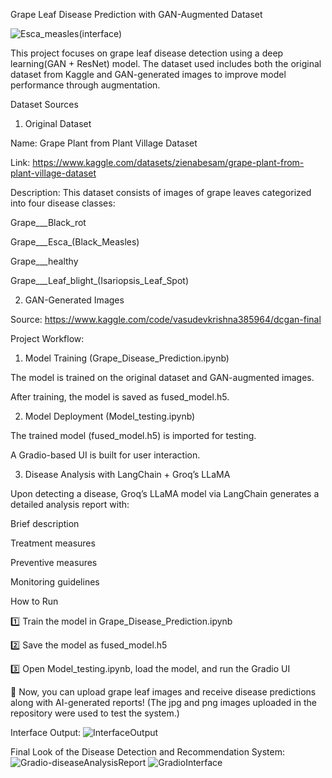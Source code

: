 Grape Leaf Disease Prediction with GAN-Augmented Dataset

![Esca_measles(interface)](https://github.com/user-attachments/assets/1484d9a6-b56d-42fb-9fcd-018747d3853b)

This project focuses on grape leaf disease detection using a deep learning(GAN + ResNet) model. The dataset used includes both the original dataset from Kaggle and GAN-generated images to improve model performance through augmentation.

Dataset Sources

1. Original Dataset
   
Name: Grape Plant from Plant Village Dataset

Link: https://www.kaggle.com/datasets/zienabesam/grape-plant-from-plant-village-dataset

Description: This dataset consists of images of grape leaves categorized into four disease classes:

Grape___Black_rot

Grape___Esca_(Black_Measles)

Grape___healthy

Grape___Leaf_blight_(Isariopsis_Leaf_Spot)


2. GAN-Generated Images
   
Source: https://www.kaggle.com/code/vasudevkrishna385964/dcgan-final

Project Workflow:

1. Model Training (Grape_Disease_Prediction.ipynb)
   
The model is trained on the original dataset and GAN-augmented images.

After training, the model is saved as fused_model.h5.

2. Model Deployment (Model_testing.ipynb)
   
The trained model (fused_model.h5) is imported for testing.

A Gradio-based UI is built for user interaction.

3. Disease Analysis with LangChain + Groq’s LLaMA
   
Upon detecting a disease, Groq’s LLaMA model via LangChain generates a detailed analysis report with:

Brief description

Treatment measures

Preventive measures

Monitoring guidelines


How to Run

1️⃣ Train the model in Grape_Disease_Prediction.ipynb

2️⃣ Save the model as fused_model.h5

3️⃣ Open Model_testing.ipynb, load the model, and run the Gradio UI

🚀 Now, you can upload grape leaf images and receive disease predictions along with AI-generated reports! (The jpg and png images uploaded in the repository were used to test the system.)

Interface Output:
![InterfaceOutput](https://github.com/user-attachments/assets/21dfad47-c035-42e4-9b61-b4ce8cb7aafc)

Final Look of the Disease Detection and Recommendation System:
![Gradio-diseaseAnalysisReport](https://github.com/user-attachments/assets/7107e911-4c1e-4552-9392-6b5ec92ef84b)
![GradioInterface](https://github.com/user-attachments/assets/c62a1a07-7046-41f2-99d8-efde255ca9e8)

